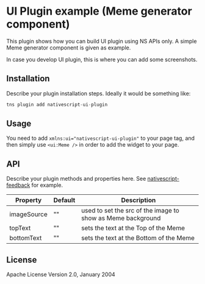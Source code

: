 # UI Plugin example (Meme generator component)

This plugin shows how you can build UI plugin using NS APIs only. A simple Meme generator component is given as example.

In case you develop UI plugin, this is where you can add some screenshots.

## Installation

Describe your plugin installation steps. Ideally it would be something like:

```javascript
tns plugin add nativescript-ui-plugin
```

## Usage 

You need to add `xmlns:ui="nativescript-ui-plugin"` to your page tag, and then simply use `<ui:Meme />` in order to add the widget to your page.

## API

Describe your plugin methods and properties here. See [nativescript-feedback](https://github.com/EddyVerbruggen/nativescript-feedback) for example.
    
| Property | Default | Description |
| --- | --- | --- |
| imageSource | "" | used to set the src of the image to show as Meme background |
| topText | "" | sets the text at the Top of the Meme |
| bottomText | "" | sets the text at the Bottom of the Meme |
    
## License

Apache License Version 2.0, January 2004
